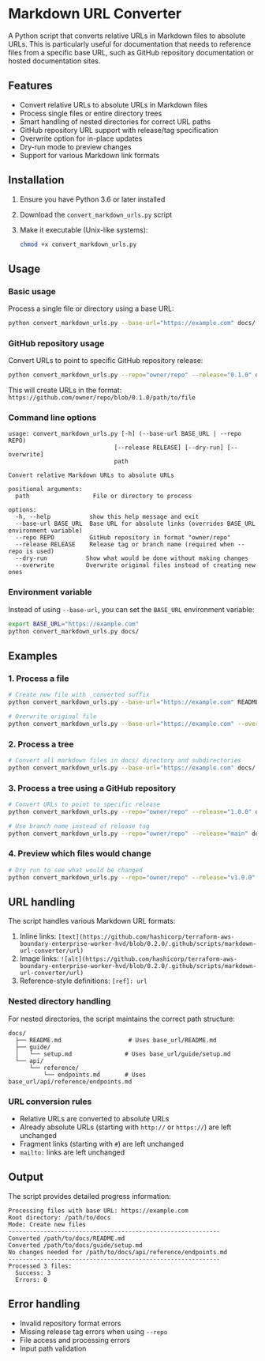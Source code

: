 # Markdown URL Converter

A Python script that converts relative URLs in Markdown files to absolute URLs. This is particularly useful for documentation that needs to reference files from a specific base URL, such as GitHub repository documentation or hosted documentation sites.

## Features

- Convert relative URLs to absolute URLs in Markdown files
- Process single files or entire directory trees
- Smart handling of nested directories for correct URL paths
- GitHub repository URL support with release/tag specification
- Overwrite option for in-place updates
- Dry-run mode to preview changes
- Support for various Markdown link formats

## Installation

1. Ensure you have Python 3.6 or later installed
2. Download the `convert_markdown_urls.py` script
3. Make it executable (Unix-like systems):

   ```bash
   chmod +x convert_markdown_urls.py
   ```

## Usage

### Basic usage

Process a single file or directory using a base URL:

```bash
python convert_markdown_urls.py --base-url="https://example.com" docs/
```

### GitHub repository usage

Convert URLs to point to specific GitHub repository release:

```bash
python convert_markdown_urls.py --repo="owner/repo" --release="0.1.0" docs/
```

This will create URLs in the format: `https://github.com/owner/repo/blob/0.1.0/path/to/file`

### Command line options

```pre
usage: convert_markdown_urls.py [-h] (--base-url BASE_URL | --repo REPO)
                              [--release RELEASE] [--dry-run] [--overwrite]
                              path

Convert relative Markdown URLs to absolute URLs

positional arguments:
  path                  File or directory to process

options:
  -h, --help           show this help message and exit
  --base-url BASE_URL  Base URL for absolute links (overrides BASE_URL environment variable)
  --repo REPO          GitHub repository in format "owner/repo"
  --release RELEASE    Release tag or branch name (required when --repo is used)
  --dry-run           Show what would be done without making changes
  --overwrite         Overwrite original files instead of creating new ones
```

### Environment variable

Instead of using `--base-url`, you can set the `BASE_URL` environment variable:

```bash
export BASE_URL="https://example.com"
python convert_markdown_urls.py docs/
```

## Examples

### 1. Process a file

```bash
# Create new file with _converted suffix
python convert_markdown_urls.py --base-url="https://example.com" README.md

# Overwrite original file
python convert_markdown_urls.py --base-url="https://example.com" --overwrite README.md
```

### 2. Process a tree

```bash
# Convert all markdown files in docs/ directory and subdirectories
python convert_markdown_urls.py --base-url="https://example.com" docs/
```

### 3. Process a tree using a GitHub repository

```bash
# Convert URLs to point to specific release
python convert_markdown_urls.py --repo="owner/repo" --release="1.0.0" docs/

# Use branch name instead of release tag
python convert_markdown_urls.py --repo="owner/repo" --release="main" docs/
```

### 4. Preview which files would change

```bash
# Dry run to see what would be changed
python convert_markdown_urls.py --repo="owner/repo" --release="v1.0.0" --dry-run docs/
```

## URL handling

The script handles various Markdown URL formats:

1. Inline links: `[text](https://github.com/hashicorp/terraform-aws-boundary-enterprise-worker-hvd/blob/0.2.0/.github/scripts/markdown-url-converter/url)`
2. Image links: `![alt](https://github.com/hashicorp/terraform-aws-boundary-enterprise-worker-hvd/blob/0.2.0/.github/scripts/markdown-url-converter/url)`
3. Reference-style definitions: `[ref]: url`

### Nested directory handling

For nested directories, the script maintains the correct path structure:

```pre
docs/
  ├── README.md                   # Uses base_url/README.md
  ├── guide/
  │   └── setup.md               # Uses base_url/guide/setup.md
  └── api/
      └── reference/
          └── endpoints.md       # Uses base_url/api/reference/endpoints.md
```

### URL conversion rules

- Relative URLs are converted to absolute URLs
- Already absolute URLs (starting with `http://` or `https://`) are left unchanged
- Fragment links (starting with `#`) are left unchanged
- `mailto:` links are left unchanged

## Output

The script provides detailed progress information:

```pre
Processing files with base URL: https://example.com
Root directory: /path/to/docs
Mode: Create new files
------------------------------------------------------------
Converted /path/to/docs/README.md
Converted /path/to/docs/guide/setup.md
No changes needed for /path/to/docs/api/reference/endpoints.md
------------------------------------------------------------
Processed 3 files:
  Success: 3
  Errors: 0
```

## Error handling

- Invalid repository format errors
- Missing release tag errors when using `--repo`
- File access and processing errors
- Input path validation
